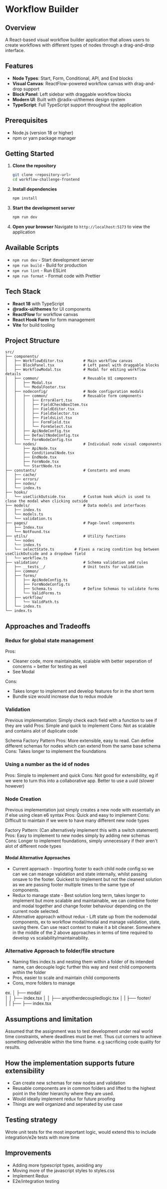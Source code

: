 # Workflow Builder

## Overview

A React-based visual workflow builder application that allows users to create workflows with different types of nodes through a drag-and-drop interface.

## Features

- **Node Types**: Start, Form, Conditional, API, and End blocks
- **Visual Canvas**: ReactFlow-powered workflow canvas with drag-and-drop support
- **Block Panel**: Left sidebar with draggable workflow blocks
- **Modern UI**: Built with @radix-ui/themes design system
- **TypeScript**: Full TypeScript support throughout the application

## Prerequisites

- Node.js (version 18 or higher)
- npm or yarn package manager

## Getting Started

1. **Clone the repository**

   ```bash
   git clone <repository-url>
   cd workflow-challenge-frontend
   ```

2. **Install dependencies**

   ```bash
   npm install
   ```

3. **Start the development server**

   ```bash
   npm run dev
   ```

4. **Open your browser**
   Navigate to `http://localhost:5173` to view the application

## Available Scripts

- `npm run dev` - Start development server
- `npm run build` - Build for production
- `npm run lint` - Run ESLint
- `npm run format` - Format code with Prettier

## Tech Stack

- **React 18** with TypeScript
- **@radix-ui/themes** for UI components
- **ReactFlow** for workflow canvas
- **React Hook Form** for form management
- **Vite** for build tooling

## Project Structure

```
src/
├── components/
│   ├── WorkflowEditor.tsx         # Main workflow canvas
│   ├── BlockPanel.tsx             # Left panel with draggable blocks
│   ├── WorkflowModal.tsx          # Modal for editing workflow details
│   ├── common/                    # Reusable UI components
│   │   ├── Modal.tsx
│   │   └── ModalFooter.tsx
│   ├── nodeconfig/                # Node configuration modals
│   │   ├── common/                # Reusable form components
│   │   │   ├── ErrorAlert.tsx
│   │   │   ├── FieldCheckBoxItem.tsx
│   │   │   ├── FieldEditor.tsx
│   │   │   ├── FieldSelector.tsx
│   │   │   ├── FieldsList.tsx
│   │   │   ├── FormField.tsx
│   │   │   └── FormSelect.tsx
│   │   ├── ApiNodeConfig.tsx
│   │   ├── DefaultNodeConfig.tsx
│   │   └── FormNodeConfig.tsx
│   └── nodes/                     # Individual node visual components
│       ├── ApiNode.tsx
│       ├── ConditionalNode.tsx
│       ├── EndNode.tsx
│       ├── FormNode.tsx
│       └── StartNode.tsx
├── constants/                     # Constants and enums
│   ├── cache/
│   ├── errors/
│   ├── nodes/
│   └── index.ts
├── hooks/                         
│   └── useClickOutside.tsx        # Custom hook which is used to close the modal when clicking outside
├── models/                        # Data models and interfaces
│   ├── index.ts
│   └── models.ts
│   └── validation.ts
├── pages/                         # Page-level components
│   ├── Index.tsx
│   └── NotFound.tsx
├── utils/                         # Utility functions
│   └── nodes
│   └── index.ts
│   └── selectState.ts         # Fixes a racing condition bug between useClickOutside and a dropdown field 
│   └── workflow.ts
├── validation/                    # Schema validation and rules
│   ├── __tests__/                 # Unit tests for validation
│   ├── common/  
│   ├── forms/
│   │   ├── ApiNodeConfig.ts
│   │   ├── FormNodeConfig.ts
│   │   ├── Schema.ts              # Define Schemas to validate forms
│   │   └── ValidForms.ts
│   ├── workflow/
│   │   └── ValidPath.ts
│   └── index.ts
└── index.ts  
```

## Approaches and Tradeoffs

### Redux for global state management

Pros:
   - Cleaner code, more maintainable, scalable with better seperation of concerns = better for testing as well
   - See Modal

Cons:
   - Takes longer to implement and develop features for in the short term
   - Bundle size would increase due to redux module 

### Validation

Previous implementation: Simply check each field with a function to see if they are valid
Pros: Simple and quick to implement
Cons: Not as scalable and contains alot of duplicate code

Schema Factory Pattern 
Pros: More extensible, easy to read. Can define different schemas for nodes which can extend from the same base schema
Cons: Takes longer to implement the foundations

### Using a number as the id of nodes

Pros: Simple to implement and quick
Cons: Not good for extensibility, eg if we were to turn this into a collaborative app. Better to use a uuid (slower however)

### Node Creation

Previous implementation just simply creates a new node with essentially an if else using clean e6 syntax 
Pros: Quick and easy to implement
Cons: Difficult to maintain if we were to have many different new node types

Factory Pattern: (Can alternatively implement this with a switch statement)
Pros: Easy to implement to new nodes simply by adding new schemas
Cons: Longer to implement foundations, simply unnecessary if their aren't alot of different node types

#### Modal Alternative Approaches

- Current approach - Importing footer to each child node config so we can we can manage validation and state internally, whilst passing onsave to the footer. Quickest to implement but not the cleanest solution as we are passing footer multiple times to the same type of components.
- Redux to manage state - Best solution long term, takes longer to implement but more scalable and maintainable, we can combine footer and modal together and change footer behaviour depending on the current node selected.
- Alternative approach without redux - Lift state up from the nodemodal components, ex to workflow modal/modal and manage validation, state, saving there. Can use react context to make it a bit cleaner. Somewhere in the middle of the 2 above approaches in terms of time required to develop vs scalability/maintainability.

### Alternative Approach to folder/file structure

- Naming files index.ts and nesting them within a folder of its intended name, can decouple logic further this way and nest child components within the folder
- Pros, easier to scale and maintain child components
- Cons, more folders to manage

ex.
│   ├── modal/                    
│   │   ├── index.tsx
│   │   ├── anyotherdecoupledlogic.tsx
│   |   ├── footer/      
│   |   ├── ├── index.tsx      

## Assumptions and limitation

Assumed that the assignment was to test development under real world time constraints, where deadlines must be met. Thus cut corners to achieve something deliverable within the time frame. e.g sacrificing code quality for results.

## How the implementation supports future extensibility
- Can create new schemas for new nodes and validation
- Reusable components are in common folders and lifted to the highest point in the folder hierarchy where they are used.
- Would ideally implement redux for future proofing
- Things are well organized and seperated by use case

## Testing strategy
Wrote unit tests for the most important logic, would extend this to include integration/e2e tests with more time

## Improvements

- Adding more typescript types, avoiding any
- Moving more of the javascript styles to styles.css
- Implement Redux
- E2e/integration testing
